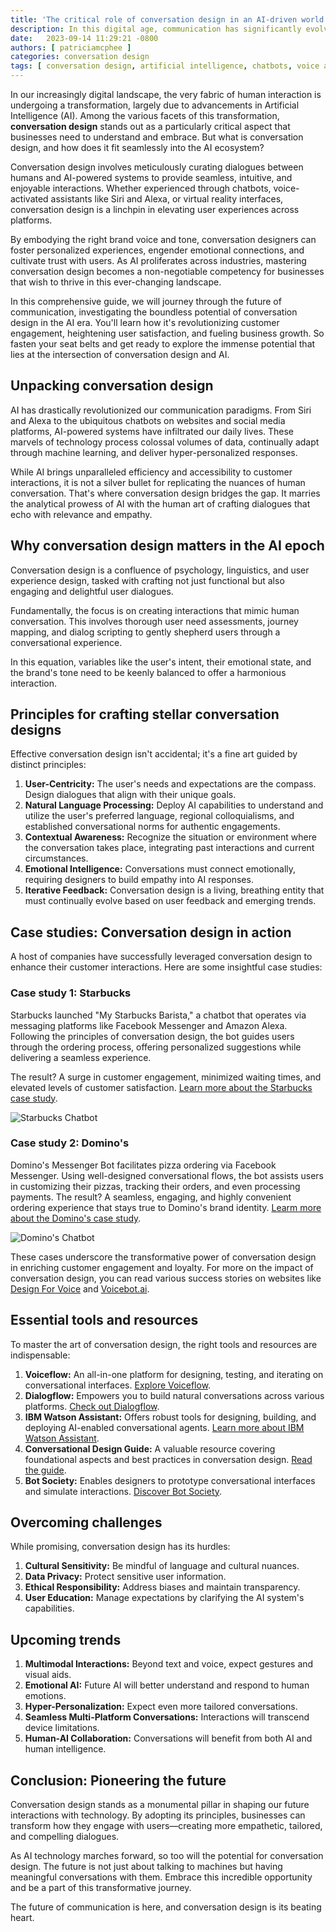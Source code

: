 ```yaml
---
title: 'The critical role of conversation design in an AI-driven world'
description: In this digital age, communication has significantly evolved thanks to the advancements in artificial intelligence (AI). As we embrace the future, conversation design is emerging as a crucial aspect of communication. So, what exactly is conversation design, and how does it fit into the AI landscape?
date:   2023-09-14 11:29:21 -0800
authors: [ patriciamcphee ]
categories: conversation design
tags: [ conversation design, artificial intelligence, chatbots, voice assistants ] 
---
```



In our increasingly digital landscape, the very fabric of human interaction is undergoing a transformation, largely due to advancements in Artificial Intelligence (AI). Among the various facets of this transformation, **conversation design** stands out as a particularly critical aspect that businesses need to understand and embrace. But what is conversation design, and how does it fit seamlessly into the AI ecosystem?

<!--truncate-->

Conversation design involves meticulously curating dialogues between humans and AI-powered systems to provide seamless, intuitive, and enjoyable interactions. Whether experienced through chatbots, voice-activated assistants like Siri and Alexa, or virtual reality interfaces, conversation design is a linchpin in elevating user experiences across platforms.

By embodying the right brand voice and tone, conversation designers can foster personalized experiences, engender emotional connections, and cultivate trust with users. As AI proliferates across industries, mastering conversation design becomes a non-negotiable competency for businesses that wish to thrive in this ever-changing landscape.

In this comprehensive guide, we will journey through the future of communication, investigating the boundless potential of conversation design in the AI era. You'll learn how it's revolutionizing customer engagement, heightening user satisfaction, and fueling business growth. So fasten your seat belts and get ready to explore the immense potential that lies at the intersection of conversation design and AI.

## Unpacking conversation design

AI has drastically revolutionized our communication paradigms. From Siri and Alexa to the ubiquitous chatbots on websites and social media platforms, AI-powered systems have infiltrated our daily lives. These marvels of technology process colossal volumes of data, continually adapt through machine learning, and deliver hyper-personalized responses.

While AI brings unparalleled efficiency and accessibility to customer interactions, it is not a silver bullet for replicating the nuances of human conversation. That's where conversation design bridges the gap. It marries the analytical prowess of AI with the human art of crafting dialogues that echo with relevance and empathy.

## Why conversation design matters in the AI epoch

Conversation design is a confluence of psychology, linguistics, and user experience design, tasked with crafting not just functional but also engaging and delightful user dialogues.

Fundamentally, the focus is on creating interactions that mimic human conversation. This involves thorough user need assessments, journey mapping, and dialog scripting to gently shepherd users through a conversational experience.

In this equation, variables like the user's intent, their emotional state, and the brand's tone need to be keenly balanced to offer a harmonious interaction.

## Principles for crafting stellar conversation designs

Effective conversation design isn't accidental; it's a fine art guided by distinct principles:

1. **User-Centricity:** The user's needs and expectations are the compass. Design dialogues that align with their unique goals.
2. **Natural Language Processing:** Deploy AI capabilities to understand and utilize the user's preferred language, regional colloquialisms, and established conversational norms for authentic engagements.
3. **Contextual Awareness:** Recognize the situation or environment where the conversation takes place, integrating past interactions and current circumstances.
4. **Emotional Intelligence:** Conversations must connect emotionally, requiring designers to build empathy into AI responses.
5. **Iterative Feedback:** Conversation design is a living, breathing entity that must continually evolve based on user feedback and emerging trends.

## Case studies: Conversation design in action

A host of companies have successfully leveraged conversation design to enhance their customer interactions. Here are some insightful case studies:

### Case study 1: Starbucks

Starbucks launched "My Starbucks Barista," a chatbot that operates via messaging platforms like Facebook Messenger and Amazon Alexa. Following the principles of conversation design, the bot guides users through the ordering process, offering personalized suggestions while delivering a seamless experience.

The result? A surge in customer engagement, minimized waiting times, and elevated levels of customer satisfaction. [Learn more about the Starbucks case study](https://www.chatbotguide.org/starbucks-bot/).

![Starbucks Chatbot](https://images.squarespace-cdn.com/content/v1/595d69672e69cf27605f00ba/1501524390971-Q25BE847F2OJRQ166NYA/Starbucks-mobile-app-chatbot?format=1500w)

### Case study 2: Domino's

Domino's Messenger Bot facilitates pizza ordering via Facebook Messenger. Using well-designed conversational flows, the bot assists users in customizing their pizzas, tracking their orders, and even processing payments. The result? A seamless, engaging, and highly convenient ordering experience that stays true to Domino's brand identity. [Learm more about the Domino's case study](https://www.chatbotguide.org/dominospizza-bot/).

![Domino's Chatbot](https://images.squarespace-cdn.com/content/v1/595d69672e69cf27605f00ba/1500760879274-OIK2551M6VI19O1C9JJV/Dominos-pizza-facebook-messenger-chatbot?format=1500w)

These cases underscore the transformative power of conversation design in enriching customer engagement and loyalty. For more on the impact of conversation design, you can read various success stories on websites like [Design For Voice](https://designforvoice.com) and [Voicebot.ai](https://voicebot.ai).



## Essential tools and resources

To master the art of conversation design, the right tools and resources are indispensable:

1. **Voiceflow:** An all-in-one platform for designing, testing, and iterating on conversational interfaces. [Explore Voiceflow](https://www.voiceflow.com/).
2. **Dialogflow:** Empowers you to build natural conversations across various platforms. [Check out Dialogflow](https://dialogflow.cloud.google.com/).
3. **IBM Watson Assistant:** Offers robust tools for designing, building, and deploying AI-enabled conversational agents. [Learn more about IBM Watson Assistant](https://www.ibm.com/cloud/watson-assistant/).
4. **Conversational Design Guide:** A valuable resource covering foundational aspects and best practices in conversation design. [Read the guide](https://www.amazon.com/Conversational-Design-Erika-Hall/dp/1937557677).
5. **Bot Society:** Enables designers to prototype conversational interfaces and simulate interactions. [Discover Bot Society](https://www.botsociety.io/).

## Overcoming challenges

While promising, conversation design has its hurdles:

1. **Cultural Sensitivity:** Be mindful of language and cultural nuances.
2. **Data Privacy:** Protect sensitive user information.
3. **Ethical Responsibility:** Address biases and maintain transparency.
4. **User Education:** Manage expectations by clarifying the AI system's capabilities.

## Upcoming trends

1. **Multimodal Interactions:** Beyond text and voice, expect gestures and visual aids.
2. **Emotional AI:** Future AI will better understand and respond to human emotions.
3. **Hyper-Personalization:** Expect even more tailored conversations.
4. **Seamless Multi-Platform Conversations:** Interactions will transcend device limitations.
5. **Human-AI Collaboration:** Conversations will benefit from both AI and human intelligence.

## Conclusion: Pioneering the future

Conversation design stands as a monumental pillar in shaping our future interactions with technology. By adopting its principles, businesses can transform how they engage with users—creating more empathetic, tailored, and compelling dialogues.

As AI technology marches forward, so too will the potential for conversation design. The future is not just about talking to machines but having meaningful conversations with them. Embrace this incredible opportunity and be a part of this transformative journey.

The future of communication is here, and conversation design is its beating heart.

